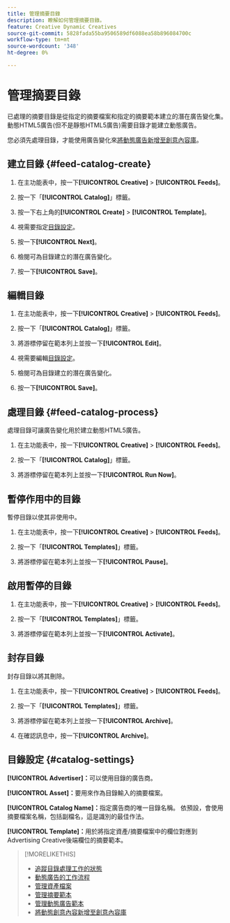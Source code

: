 ```yaml
---
title: 管理摘要目錄
description: 瞭解如何管理摘要目錄。
feature: Creative Dynamic Creatives
source-git-commit: 5828fada55ba9506589df6088ea58b896084700c
workflow-type: tm+mt
source-wordcount: '348'
ht-degree: 0%

---
```


# 管理摘要目錄

已處理的摘要目錄是從指定的摘要檔案和指定的摘要範本建立的潛在廣告變化集。 動態HTML5廣告(但不是靜態HTML5廣告)需要目錄才能建立動態廣告。

您必須先處理目錄，才能使用廣告變化來[將動態廣告新增至創意內容庫](/help/creative/creative-libraries/creative-add-dynamic.md)。

## 建立目錄 {#feed-catalog-create}

1. 在主功能表中，按一下&#x200B;**[!UICONTROL Creative]** > **[!UICONTROL Feeds]**。

1. 按一下「**[!UICONTROL Catalog]**」標籤。

1. 按一下右上角的&#x200B;**[!UICONTROL Create]** > **[!UICONTROL Template]**。

1. 視需要指定[目錄設定](#catalog-settings)。

1. 按一下&#x200B;**[!UICONTROL Next]**。

1. 檢閱可為目錄建立的潛在廣告變化。

1. 按一下&#x200B;**[!UICONTROL Save]**。

## 編輯目錄

1. 在主功能表中，按一下&#x200B;**[!UICONTROL Creative]** > **[!UICONTROL Feeds]**。

1. 按一下「**[!UICONTROL Catalog]**」標籤。

1. 將游標停留在範本列上並按一下&#x200B;**[!UICONTROL Edit]**。

1. 視需要編輯[目錄設定](#catalog-settings)。

1. 檢閱可為目錄建立的潛在廣告變化。

1. 按一下&#x200B;**[!UICONTROL Save]**。

## 處理目錄 {#feed-catalog-process}

處理目錄可讓廣告變化用於建立動態HTML5廣告。

1. 在主功能表中，按一下&#x200B;**[!UICONTROL Creative]** > **[!UICONTROL Feeds]**。

1. 按一下「**[!UICONTROL Catalog]**」標籤。

1. 將游標停留在範本列上並按一下&#x200B;**[!UICONTROL Run Now]**。

## 暫停作用中的目錄

暫停目錄以使其非使用中。<!-- Can you Activate it again? -->

1. 在主功能表中，按一下&#x200B;**[!UICONTROL Creative]** > **[!UICONTROL Feeds]**。

1. 按一下「**[!UICONTROL Templates]**」標籤。

1. 將游標停留在範本列上並按一下&#x200B;**[!UICONTROL Pause]**。

<!-- Verify if this is available:  1. In the confirmation message, click **[!UICONTROL Pause]**. -->

## 啟用暫停的目錄

<!-- Verify if this is available. -->

1. 在主功能表中，按一下&#x200B;**[!UICONTROL Creative]** > **[!UICONTROL Feeds]**。

1. 按一下「**[!UICONTROL Templates]**」標籤。

1. 將游標停留在範本列上並按一下&#x200B;**[!UICONTROL Activate]**。

## 封存目錄

封存目錄以將其刪除。

1. 在主功能表中，按一下&#x200B;**[!UICONTROL Creative]** > **[!UICONTROL Feeds]**。

1. 按一下「**[!UICONTROL Templates]**」標籤。

1. 將游標停留在範本列上並按一下&#x200B;**[!UICONTROL Archive]**。

1. 在確認訊息中，按一下&#x200B;**[!UICONTROL Archive]**。

## 目錄設定 {#catalog-settings}

**[!UICONTROL Advertiser]：**&#x200B;可以使用目錄的廣告商。

**[!UICONTROL Asset]：**&#x200B;要用來作為目錄輸入的摘要檔案。

**[!UICONTROL Catalog Name]：**&#x200B;指定廣告商的唯一目錄名稱。 依預設，會使用摘要檔案名稱，包括副檔名，這是識別的最佳作法。<!-- must it have a file extension? -->

**[!UICONTROL Template]：**&#x200B;用於將指定資產/摘要檔案中的欄位對應到Advertising Creative後端欄位的摘要範本。

>[!MORELIKETHIS]
>
>* [追蹤目錄處理工作的狀態](/help/creative/feeds/job-status-track.md)
>* [動態廣告的工作流程](/help/creative/introduction/workflow-dynamic-ads.md)
>* [管理資產檔案](/help/creative/feeds/asset-manage.md)
>* [管理摘要範本](/help/creative/feeds/feed-template-manage.md)
>* [管理動態廣告範本](/help/creative/ad-templates/ad-template-manage.md)
>* [將動態創意內容新增至創意內容庫](/help/creative/creative-libraries/creative-add-dynamic.md)
